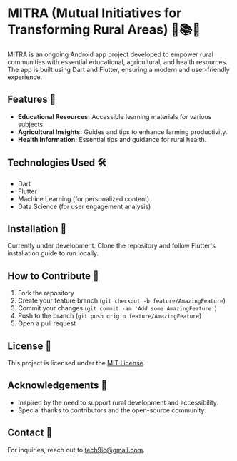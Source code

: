 # MITRA (Mutual Initiatives for Transforming Rural Areas) 🌾📚💡

MITRA is an ongoing Android app project developed to empower rural communities with essential educational, agricultural, and health resources. The app is built using Dart and Flutter, ensuring a modern and user-friendly experience.

## Features 🚀

- **Educational Resources:** Accessible learning materials for various subjects.
- **Agricultural Insights:** Guides and tips to enhance farming productivity.
- **Health Information:** Essential tips and guidance for rural health.

## Technologies Used 🛠️

- Dart
- Flutter
- Machine Learning (for personalized content)
- Data Science (for user engagement analysis)

## Installation 📲

Currently under development. Clone the repository and follow Flutter's installation guide to run locally.

## How to Contribute 🤝

1. Fork the repository
2. Create your feature branch (`git checkout -b feature/AmazingFeature`)
3. Commit your changes (`git commit -am 'Add some AmazingFeature'`)
4. Push to the branch (`git push origin feature/AmazingFeature`)
5. Open a pull request

## License 📝

This project is licensed under the [MIT License](LICENSE).

## Acknowledgements 🙏

- Inspired by the need to support rural development and accessibility.
- Special thanks to contributors and the open-source community.

## Contact 📧

For inquiries, reach out to [tech9ic@gmail.com](mailto:tech9ic@gmail.com).
